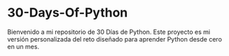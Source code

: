# 30-Days-Of-Python
Bienvenido a mi repositorio de 30 Días de Python. Este proyecto es mi versión personalizada del reto diseñado para aprender Python desde cero en un mes.
